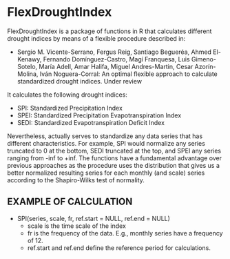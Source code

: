 # FlexDroughtIndex

FlexDroughtIndex is a package of functions in R that calculates different drought indices by means of a flexible procedure described in: 
- Sergio M. Vicente-Serrano, Fergus Reig, Santiago Begueréa, Ahmed El-Kenawy, Fernando Domínguez-Castro, Magí Franquesa, Luis Gimeno-Sotelo, María Adell, Amar Halifa, Miguel Andres-Martin, Cesar Azorín-Molina, Iván Noguera-Corral: An optimal flexible approach to calculate standardized drought indices. Under review

It calculates the following drought indices:
- SPI: Standardized Precipitation Index
- SPEI:  Standardized Precipitation Evapotranspiration Index
- SEDI: Standardized Evapotranspiration Deficit Index
  
Nevertheless, actually serves to standardize any data series that has different characteristics. For example, SPI would normalize any series truncated to 0 at the bottom, SEDI truncated at the top, and SPEI any series ranging from -inf to +inf. The functions have a fundamental advantage over previous approaches as the procedure uses the distribution that gives us a better normalized resulting series for each monthly (and scale) series according to the Shapiro-Wilks test of normality.

## EXAMPLE OF CALCULATION

- SPI(series, scale, fr, ref.start = NULL, ref.end = NULL)
  - scale is the time scale of the index
  - fr is the frequency of the data. E.g., monthly series have a frequency of 12. 
  - ref.start and ref.end define the reference period for calculations.
